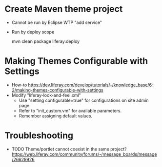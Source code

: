 # Create Maven theme project

* Cannot be run by Eclipse WTP "add service"
* Run by deploy scope

    mvn clean package liferay:deploy

# Making Themes Configurable with Settings

* How-to <https://dev.liferay.com/develop/tutorials/-/knowledge_base/6-2/making-themes-configurable-with-settings>
* Modify "liferay-look-and-feel.xml"
  * Use "setting configurable=true" for configurations on site admin page.
  * Refer to "init_custom.vm" for available parameters.
  * Remember assigning default values.

# Troubleshooting

* TODO Theme/portlet cannot coexist in the same project? <https://web.liferay.com/community/forums/-/message_boards/message/26629926>

